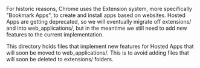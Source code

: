 For historic reasons, Chrome uses the Extension system, more specifically
"Bookmark Apps", to create and install apps based on websites. Hosted Apps are
getting deprecated, so we will eventually migrate off extensions/ and into
web_applications/, but in the meantime we still need to add new features to
the current implementation.

This directory holds files that implement new features for Hosted Apps that will
soon be moved to web_applications/. This is to avoid adding files that will soon
be deleted to extensions/ folders.
